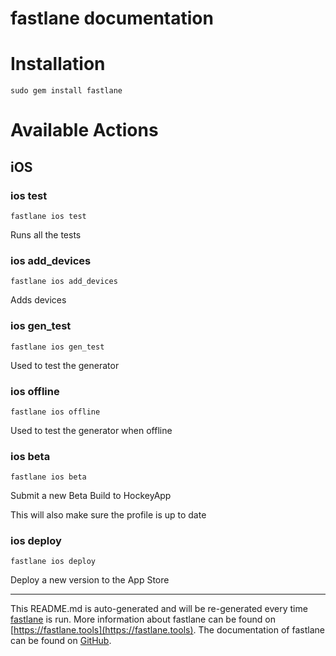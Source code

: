 fastlane documentation
================
# Installation
```
sudo gem install fastlane
```
# Available Actions
## iOS
### ios test
```
fastlane ios test
```
Runs all the tests
### ios add_devices
```
fastlane ios add_devices
```
Adds devices
### ios gen_test
```
fastlane ios gen_test
```
Used to test the generator
### ios offline
```
fastlane ios offline
```
Used to test the generator when offline
### ios beta
```
fastlane ios beta
```
Submit a new Beta Build to HockeyApp

This will also make sure the profile is up to date
### ios deploy
```
fastlane ios deploy
```
Deploy a new version to the App Store

----

This README.md is auto-generated and will be re-generated every time [fastlane](https://fastlane.tools) is run.
More information about fastlane can be found on [https://fastlane.tools](https://fastlane.tools).
The documentation of fastlane can be found on [GitHub](https://github.com/fastlane/fastlane/tree/master/fastlane).

